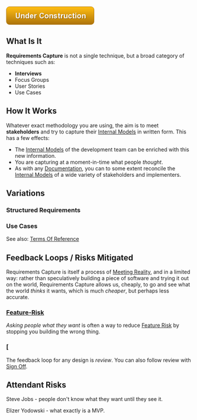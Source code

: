 ![Under Construction](images/state/uc.png)


## What Is It



**Requirements Capture** is not a single technique, but a broad category of techniques such as:

- **Interviews**
- Focus Groups 
- User Stories
- Use Cases


## How It Works

Whatever exact methodology you are using, the aim is to meet **stakeholders** and try to capture their [Internal Models](Glossary.md#Internal-Model) in written form.  This has a few effects:

- The [Internal Models](Glossary.md#Internal-Model) of the development team can be enriched with this new information.
- You are capturing at a moment-in-time what people _thought_.  
-  As with any [Documentation](Documentation), you can to some extent reconcile the [Internal Models](Glossary.md#Internal-Model) of a wide variety of stakeholders and implementers.



## Variations

### Structured Requirements


### Use Cases



See also: [Terms Of Reference](Terms-Of-Reference)

## Feedback Loops / Risks Mitigated

Requirements Capture is itself a process of [Meeting Reality](), and in a limited way:  rather than speculatively building a piece of software and trying it out on the world, Requirements Capture allows us, cheaply, to go and see what the world _thinks_ it wants, which is much _cheaper_, but perhaps less accurate.

### [Feature-Risk](Feature-Risk.md)

_Asking people what they want_ is often a way to reduce [Feature Risk](Feature-Risk.md) by stopping you building the wrong thing.  

### [


The feedback loop for any design is _review_.  You can also follow review with [Sign Off](Sign-Off).




## Attendant Risks

Steve Jobs - people don't know what they want until they see it.



Elizer Yodowski - what exactly is a MVP.